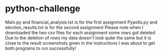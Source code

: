 # python-challenge
Main.py and financial_analysis.txt is for the first assignment
Pypolls.py and election_results.txt is for the second assignment
Please note when I downloaded the two csv files for each assignment some rows got deleted
Due to the deletion of rows my data doesn't look quite the same but it is close to the result screenshots given in the instructions
I was about to get both programs to run successfully!
